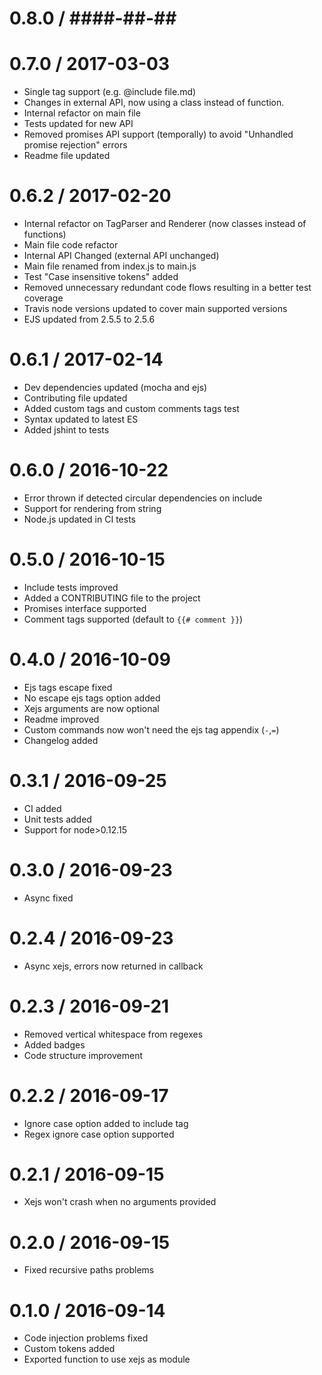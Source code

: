 0.8.0 / ####-##-##
==================



0.7.0 / 2017-03-03
==================

  * Single tag support (e.g. @include file.md)
  * Changes in external API, now using a class instead of function.
  * Internal refactor on main file
  * Tests updated for new API
  * Removed promises API support (temporally) to avoid "Unhandled promise rejection" errors
  * Readme file updated

0.6.2 / 2017-02-20
==================

  * Internal refactor on TagParser and Renderer (now classes instead of functions)
  * Main file code refactor
  * Internal API Changed (external API unchanged)
  * Main file renamed from index.js to main.js
  * Test "Case insensitive tokens" added
  * Removed unnecessary redundant code flows resulting in a better test coverage
  * Travis node versions updated to cover main supported versions
  * EJS updated from 2.5.5 to 2.5.6

0.6.1 / 2017-02-14
==================

  * Dev dependencies updated (mocha and ejs)
  * Contributing file updated
  * Added custom tags and custom comments tags test
  * Syntax updated to latest ES
  * Added jshint to tests

0.6.0 / 2016-10-22
==================

  * Error thrown if detected circular dependencies on include
  * Support for rendering from string
  * Node.js updated in CI tests

0.5.0 / 2016-10-15
==================

  * Include tests improved
  * Added a CONTRIBUTING file to the project
  * Promises interface supported
  * Comment tags supported (default to `{{# comment }}`)

0.4.0 / 2016-10-09
==================

  * Ejs tags escape fixed
  * No escape ejs tags option added
  * Xejs arguments are now optional
  * Readme improved
  * Custom commands now won't need the ejs tag appendix (`-`,`=`)
  * Changelog added

0.3.1 / 2016-09-25
==================

  * CI added
  * Unit tests added
  * Support for node>0.12.15

0.3.0 / 2016-09-23
==================

  * Async fixed

0.2.4 / 2016-09-23
==================

  * Async xejs, errors now returned in callback

0.2.3 / 2016-09-21
==================

  * Removed vertical whitespace from regexes
  * Added badges
  * Code structure improvement

0.2.2 / 2016-09-17
==================

  * Ignore case option added to include tag
  * Regex ignore case option supported

0.2.1 / 2016-09-15
==================

  * Xejs won't crash when no arguments provided

0.2.0 / 2016-09-15
==================

  * Fixed recursive paths problems

0.1.0 / 2016-09-14
==================

  * Code injection problems fixed
  * Custom tokens added
  * Exported function to use xejs as module
